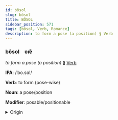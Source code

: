 ```yaml
---
id: bôsol
slug: bôsol
title: BÔSOL
sidebar_position: 571
tags: [bôsol, Verb, Romance]
description: to form a pose (a position) § Verb
---
```


### bôsol&emsp;<span kind="abugida">ʋıɐ͊</span>

*to form a pose (a position)* **§** [Verb](../../tags/Verb)

**IPA**: /ˈbo.sɑl/

**Verb**: to form (pose-wise)

**Noun**: a pose/position

**Modifier**: posable/positionable

<details>
    <summary>Origin</summary>
    Spanish posar [poˈsaɾ]<br/>
    <em>Romance Language Family</em>
</details>